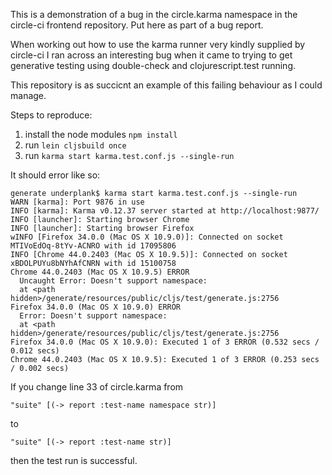 This is a demonstration of a bug in the circle.karma namespace in the circle-ci frontend repository. Put here as part of a bug report.

When working out how to use the karma runner very kindly supplied by circle-ci I ran across an interesting bug when it came to trying to get generative testing using double-check and clojurescript.test running.

This repository is as succicnt an example of this failing behaviour as I could manage.

Steps to reproduce:

1. install the node modules `npm install`
2. run `lein cljsbuild once`
3. run `karma start karma.test.conf.js --single-run`

It should error like so:

```
generate underplank$ karma start karma.test.conf.js --single-run
WARN [karma]: Port 9876 in use
INFO [karma]: Karma v0.12.37 server started at http://localhost:9877/
INFO [launcher]: Starting browser Chrome
INFO [launcher]: Starting browser Firefox
wINFO [Firefox 34.0.0 (Mac OS X 10.9.0)]: Connected on socket MTIVoEdOq-8tYv-ACNRO with id 17095806
INFO [Chrome 44.0.2403 (Mac OS X 10.9.5)]: Connected on socket xBDOLPUYu8bNYhAfCNRN with id 15100758
Chrome 44.0.2403 (Mac OS X 10.9.5) ERROR
  Uncaught Error: Doesn't support namespace:
  at <path hidden>/generate/resources/public/cljs/test/generate.js:2756
Firefox 34.0.0 (Mac OS X 10.9.0) ERROR
  Error: Doesn't support namespace:
  at <path hidden>/generate/resources/public/cljs/test/generate.js:2756
Firefox 34.0.0 (Mac OS X 10.9.0): Executed 1 of 3 ERROR (0.532 secs / 0.012 secs)
Chrome 44.0.2403 (Mac OS X 10.9.5): Executed 1 of 3 ERROR (0.253 secs / 0.002 secs)

```

If you change line 33 of circle.karma from

```
"suite" [(-> report :test-name namespace str)]
```

to

```
"suite" [(-> report :test-name str)]
```

then the test run is successful.

